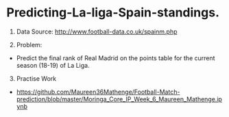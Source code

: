 # Predicting-La-liga-Spain-standings.

1. Data Source: http://www.football-data.co.uk/spainm.php

2. Problem:

- Predict the final rank of Real Madrid on the points table for the current season
(18-19) of La Liga.

3. Practise Work

- https://github.com/Maureen36Mathenge/Football-Match-prediction/blob/master/Moringa_Core_IP_Week_6_Maureen_Mathenge.ipynb
